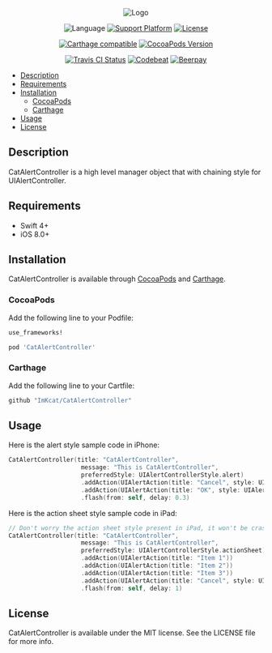 <p align="center">
	<img src="https://github.com/ImKcat/CatAlertController/raw/master/CatAlertController-Logo.png" alt="Logo">
</p>

<p align="center">
	<img src="https://img.shields.io/badge/Language-swift4-EF5138.svg?style=flat" alt="Language">
	<a href="http://cocoapods.org/pods/CatAlertController"><img src="https://img.shields.io/cocoapods/p/CatAlertController.svg?style=flat" alt="Support Platform"></a>
	<a href="http://cocoapods.org/pods/CatAlertController"><img src="https://img.shields.io/cocoapods/l/CatAlertController.svg?style=flat" alt="License"></a>
</p>

<p align="center">
	<a href="https://github.com/Carthage/Carthage"><img src="https://img.shields.io/badge/Carthage-compatible-4BC51D.svg?style=flat" alt="Carthage compatible"></a>
	<a href="http://cocoapods.org/pods/CatAlertController"><img src="https://img.shields.io/cocoapods/v/CatAlertController.svg?style=flat" alt="CocoaPods Version"></a>
</p>

<p align="center">
	<a href="https://travis-ci.org/ImKcat/CatAlertController"><img src="http://img.shields.io/travis/ImKcat/CatAlertController.svg?style=flat" alt="Travis CI Status"></a>
	<a href="https://codebeat.co/projects/github-com-imkcat-catalertcontroller-master"><img src="https://codebeat.co/badges/98f6b5c0-d53e-4e1d-836c-7b083e1368a4" alt="Codebeat"></a>
	<a href="https://beerpay.io/ImKcat/CatAlertController"><img src="https://beerpay.io/ImKcat/CatAlertController/badge.svg?style=flat" alt="Beerpay"></a>
</p>

- [Description](#description)
- [Requirements](#requirements)
- [Installation](#installation)
    - [CocoaPods](#cocoapods)
    - [Carthage](#carthage)
- [Usage](#usage)
- [License](#license)

## Description

CatAlertController is a high level manager object that with chaining style for UIAlertController.


## Requirements

- Swift 4+
- iOS 8.0+


## Installation

CatAlertController is available through [CocoaPods](http://cocoapods.org) and [Carthage](https://github.com/Carthage/Carthage).


### CocoaPods

Add the following line to your Podfile:

```ruby
use_frameworks!

pod 'CatAlertController'
```


### Carthage

Add the following line to your Cartfile:

```ruby
github "ImKcat/CatAlertController"
```


## Usage

Here is the alert style sample code in iPhone:

```swift
CatAlertController(title: "CatAlertController", 
                    message: "This is CatAlertController", 
                    preferredStyle: UIAlertControllerStyle.alert)
                    .addAction(UIAlertAction(title: "Cancel", style: UIAlertActionStyle.cancel))
                    .addAction(UIAlertAction(title: "OK", style: UIAlertActionStyle.default))
                    .flash(from: self, delay: 0.3)
```

Here is the action sheet style sample code in iPad:

```swift
// Don't worry the action sheet style present in iPad, it won't be crash, take it easy :)
CatAlertController(title: "CatAlertController", 
                    message: "This is CatAlertController", 
                    preferredStyle: UIAlertControllerStyle.actionSheet)
                    .addAction(UIAlertAction(title: "Item 1"))
                    .addAction(UIAlertAction(title: "Item 2"))
                    .addAction(UIAlertAction(title: "Item 3"))
                    .addAction(UIAlertAction(title: "Cancel", style: UIAlertActionStyle.cancel))
                    .flash(from: self, delay: 1)
```

## License

CatAlertController is available under the MIT license. See the LICENSE file for more info.
